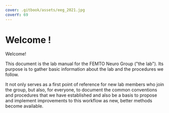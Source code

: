 ```yaml
---
cover: .gitbook/assets/eeg_2021.jpg
coverY: 69
---
```


# Welcome !

Welcome!&#x20;

This document is the lab manual for the FEMTO Neuro Group ("the lab"). Its purpose is to gather basic information about the lab and the procedures we follow.&#x20;

It not only serves as a first point of reference for new lab members who join the group, but also, for everyone, to document the common conventions and procedures that we have established and also be a basis to propose and implement improvements to this workflow as new, better methods become available.&#x20;









